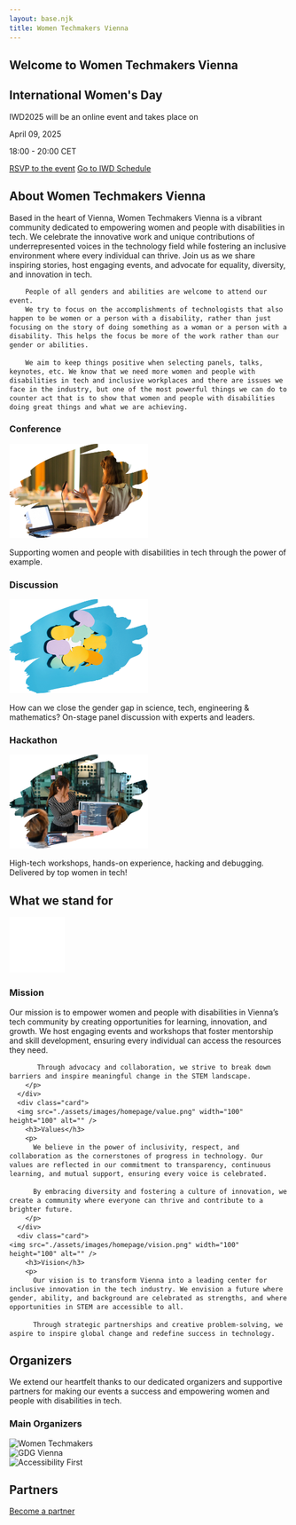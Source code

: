 ```yaml
---
layout: base.njk
title: Women Techmakers Vienna
---
```


<!-- Hero Section -->
<section class="hero">
  <h1 class="sr-only">Welcome to Women Techmakers Vienna</h1>
</section>

<section class="hero-content">
  <div class="container">
    <h2>International Women's Day</h1>
    <p>IWD2025 will be an online event and takes place on</p>
    <p class="event-date">April 09, 2025</p>
    <p class="event-time">18:00 - 20:00 CET</p>
    <div class="btn-container">
      <a class="btn btn-red" href="https://gdg.community.dev/events/details/google-gdg-vienna-presents-international-womens-day-iwd-2025-redefine-possible-virtual/">RSVP to the event</a>
      <a class="btn btn-red__outline" href="/schedule/">Go to IWD Schedule</a>
    </div>
  </div>
</section>

<!-- About Section -->
<section class="about">
  <div class="container">
    <h2>About Women Techmakers Vienna</h2>
      <p>
        Based in the heart of Vienna, Women Techmakers Vienna is a vibrant community dedicated to empowering women and people with disabilities in tech. We celebrate the innovative work and unique contributions of underrepresented voices in the technology field while fostering an inclusive environment where every individual can thrive. Join us as we share inspiring stories, host engaging events, and advocate for equality, diversity, and innovation in tech.

        People of all genders and abilities are welcome to attend our event.
        We try to focus on the accomplishments of technologists that also happen to be women or a person with a disability, rather than just focusing on the story of doing something as a woman or a person with a disability. This helps the focus be more of the work rather than our gender or abilities.

        We aim to keep things positive when selecting panels, talks, keynotes, etc. We know that we need more women and people with disabilities in tech and inclusive workplaces and there are issues we face in the industry, but one of the most powerful things we can do to counter act that is to show that women and people with disabilities doing great things and what we are achieving.

  </div>
  <div class="cards">
    <div class="card">
      <h3>Conference</h3>
      <img src="./assets/images/homepage/conference.png" width="250" height="170" alt="" />
      <p>Supporting women and people with disabilities in tech through the power of example.</p>
    </div>
    <div class="card">
      <h3>Discussion</h3>
      <img src="./assets/images/homepage/discussion.png" width="250" height="170" alt="" />
      <p>How can we close the gender gap in science, tech, engineering &amp; mathematics? On-stage panel discussion with experts and leaders.</p>
    </div>
    <div class="card">
      <h3>Hackathon</h3>
      <img src="./assets/images/homepage/hackathon.png" width="250" height="170" alt="" />
      <p>High-tech workshops, hands-on experience, hacking and debugging. Delivered by top women in tech!</p>
    </div>
  </div>
</section>

<!-- About Section -->
<section class="values">
  <div class="container">
    <h2>What we stand for</h2>
    <div class="cards">
      <div class="card">
      <img src="./assets/images/homepage/mission.png" width="100" height="100" alt="" />
        <h3>Mission</h3>
        <p>
          Our mission is to empower women and people with disabilities in Vienna’s tech community by creating opportunities for learning, innovation, and growth. We host engaging events and workshops that foster mentorship and skill development, ensuring every individual can access the resources they need.

           Through advocacy and collaboration, we strive to break down barriers and inspire meaningful change in the STEM landscape.
        </p>
      </div>
      <div class="card">
      <img src="./assets/images/homepage/value.png" width="100" height="100" alt="" />
        <h3>Values</h3>
        <p>
          We believe in the power of inclusivity, respect, and collaboration as the cornerstones of progress in technology. Our values are reflected in our commitment to transparency, continuous learning, and mutual support, ensuring every voice is celebrated.

          By embracing diversity and fostering a culture of innovation, we create a community where everyone can thrive and contribute to a brighter future.
        </p>
      </div>
      <div class="card">
    <img src="./assets/images/homepage/vision.png" width="100" height="100" alt="" />
        <h3>Vision</h3>
        <p>
          Our vision is to transform Vienna into a leading center for inclusive innovation in the tech industry. We envision a future where gender, ability, and background are celebrated as strengths, and where opportunities in STEM are accessible to all.

          Through strategic partnerships and creative problem-solving, we aspire to inspire global change and redefine success in technology.

  </div>
</section>

<!-- Partners/Sponsors Section -->
<section class="partners">
  <div class="container">
  <h2>Organizers</h2>
  <p>
    We extend our heartfelt thanks to our dedicated organizers and supportive partners for making our events a success and empowering women and people with disabilities in tech.
  </p>
  <h3>Main Organizers</h3>
  <div class="partner-items">
    <div class="partner-item">
      <img src="/assets/images/WTM-logos/logo.png" alt="Women Techmakers" width="350" height="350">
    </div>
    <div class="partner-item">
      <img src="/assets/images/sponsors/gdg-vienna.png" alt="GDG Vienna" width="250" height="250">
    </div>
    <div class="partner-item">
      <img src="/assets/images/sponsors/a11y1st-logo.png" alt="Accessibility First" width="250" height="250">
    </div>
  </div>

  <h2>Partners</h2>
  <a href="/become-a-partner/" class="btn">Become a partner</a>
  <!-- <h3>Platinum Partners</h3>
  <div class="partner-items">
    <div class="partner-item">
      <img src="/assets/images/partner3.png" alt="Platinum Partner 1">
    </div>
    <div class="partner-item">
      <img src="/assets/images/partner4.png" alt="Platinum Partner 2">
    </div>
  </div>
  <h3>Gold Partners</h3>
  <div class="partner-items">
    <div class="partner-item">
      <img src="/assets/images/partner3.png" alt="Gold Partner 1">
    </div>
    <div class="partner-item">
      <img src="/assets/images/partner4.png" alt="Gold Partner 2">
    </div>
  </div>
  <h3>General Partners</h3>
  <div class="partner-items">
    <div class="partner-item">
      <img src="/assets/images/partner3.png" alt="General Partner 1">
    </div>
    <div class="partner-item">
      <img src="/assets/images/partner4.png" alt="General Partner 2">
    </div>
  </div> -->
</div>

</section>
